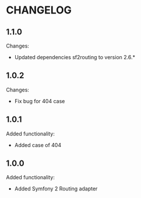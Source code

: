 CHANGELOG
=========

1.1.0
-----

Changes:

 * Updated dependencies sf2routing to version 2.6.*

1.0.2
-----

Changes:

 * Fix bug for 404 case

1.0.1
-----

Added functionality:

 * Added case of 404

1.0.0
-----

Added functionality:

 * Added Symfony 2 Routing adapter
